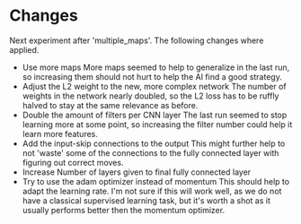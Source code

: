 # Changes

Next experiment after 'multiple_maps'.
The following changes where applied.

- Use more maps
    More maps seemed to help to generalize in the last run, so increasing them should not hurt to help the AI
    find a good strategy.
- Adjust the L2 weight to the new, more complex network
    The number of weights in the network nearly doubled, so the L2 loss has to be ruffly halved to
    stay at the same relevance as before.
- Double the amount of filters per CNN layer
    The last run seemed to stop learning more at some point, so increasing the filter number could
    help it learn more features.
- Add the input-skip connections to the output
    This might further help to not 'waste' some of the connections to the fully connected layer
    with figuring out correct moves.
- Increase Number of layers given to final fully connected layer
- Try to use the adam optimizer instead of momentum
    This should help to adapt the learning rate. I'm not sure if this will work well, as we do not
    have a classical supervised learning task, but it's worth a shot as it usually performs better
    then the momentum optimizer.


